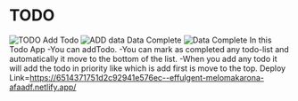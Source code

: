 # TODO
![TODO](https://github.com/subrat199/TODO/assets/112754747/f318b58b-398c-43a3-8467-360674b3ddcf)
Add Todo
![ADD data](https://github.com/subrat199/TODO/assets/112754747/6a49f7fa-c93f-4eff-9df2-6790c63d1d3f)
Data Complete
![Data Complete](https://github.com/subrat199/TODO/assets/112754747/93388516-a1f9-49ff-a020-d38877cfc051)
In this Todo App
-You can addTodo.
-You can mark as completed any todo-list and automatically it move to the bottom of the list.
-When you add any todo it will add the todo in priority like which is add first is move to the top.
Deploy Link=https://6514371751d2c92941e576ec--effulgent-melomakarona-afaadf.netlify.app/
